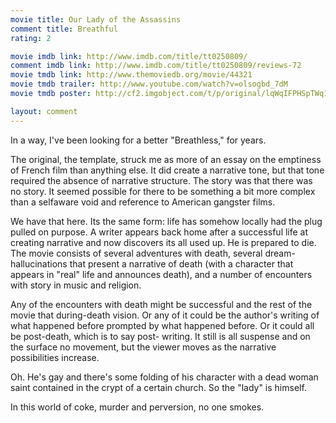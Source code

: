 ```yaml
---
movie title: Our Lady of the Assassins
comment title: Breathful
rating: 2

movie imdb link: http://www.imdb.com/title/tt0250809/
comment imdb link: http://www.imdb.com/title/tt0250809/reviews-72
movie tmdb link: http://www.themoviedb.org/movie/44321
movie tmdb trailer: http://www.youtube.com/watch?v=olsogbd_7dM
movie tmdb poster: http://cf2.imgobject.com/t/p/original/lqWqIFPHSpTWq1R5F9W3wy0BQjr.jpg

layout: comment
---
```


In a way, I've been looking for a better "Breathless," for years. 

The original, the template, struck me as more of an essay on the emptiness of French film than anything else. It did create a narrative tone, but that tone required the absence of narrative structure. The story was that there was no story. It seemed possible for there to be something a bit more complex than a selfaware void and reference to American gangster films.

We have that here. Its the same form: life has somehow locally had the plug pulled on purpose. A writer appears back home after a successful life at creating narrative and now discovers its all used up. He is prepared to die. The movie consists of several adventures with death, several dream-hallucinations that present a narrative of death (with a character that appears in "real" life and announces death), and a number of encounters with story in music and religion. 

Any of the encounters with death might be successful and the rest of the movie that during-death vision. Or any of it could be the author's writing of what happened before prompted by what happened before. Or it could all be post-death, which is to say post- writing. It still is all suspense and on the surface no movement, but the viewer moves as the narrative possibilities increase.

Oh. He's gay and there's some folding of his character with a dead woman saint contained in the crypt of a certain church. So the "lady" is himself. 

In this world of coke, murder and perversion, no one smokes.